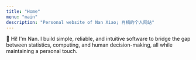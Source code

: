 ```yaml
---
title: "Home"
menu: "main"
description: "Personal website of Nan Xiao; 肖楠的个人网站"
---
```


👋 Hi! I'm Nan. I build simple, reliable, and intuitive software
to bridge the gap between statistics, computing, and human decision-making,
all while maintaining a personal touch.

<style>
.landing {
    font-family: var(--tw-prose-font-serif);
    font-feature-settings: normal;
    font-weight: 450;
    font-size: 1.5625rem;
}
</style>
